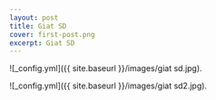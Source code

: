 ```yaml
---
layout: post
title: Giat SD
cover: first-post.png
excerpt: Giat SD
---
```


![_config.yml]({{ site.baseurl }}/images/giat sd.jpg).

![_config.yml]({{ site.baseurl }}/images/giat sd2.jpg).
